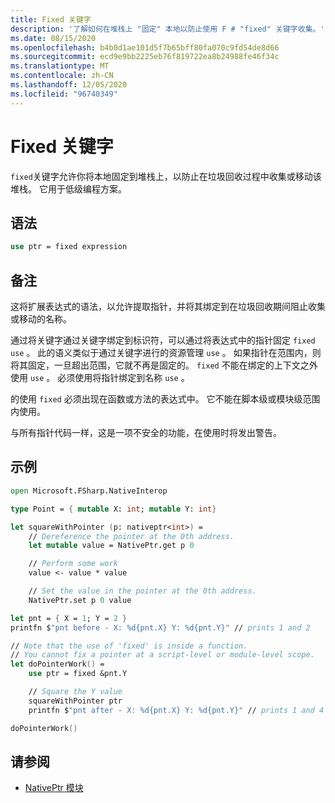 ```yaml
---
title: Fixed 关键字
description: '了解如何在堆栈上 "固定" 本地以防止使用 F # "fixed" 关键字收集。'
ms.date: 08/15/2020
ms.openlocfilehash: b4b0d1ae101d5f7b65bff80fa070c9fd54de8d66
ms.sourcegitcommit: ecd9e9bb2225eb76f819722ea8b24988fe46f34c
ms.translationtype: MT
ms.contentlocale: zh-CN
ms.lasthandoff: 12/05/2020
ms.locfileid: "96740349"
---
```

# <a name="the-fixed-keyword"></a>Fixed 关键字

`fixed`关键字允许你将本地固定到堆栈上，以防止在垃圾回收过程中收集或移动该堆栈。  它用于低级编程方案。

## <a name="syntax"></a>语法

```fsharp
use ptr = fixed expression
```

## <a name="remarks"></a>备注

这将扩展表达式的语法，以允许提取指针，并将其绑定到在垃圾回收期间阻止收集或移动的名称。  

通过将关键字通过关键字绑定到标识符，可以通过将表达式中的指针固定 `fixed` `use` 。  此的语义类似于通过关键字进行的资源管理 `use` 。  如果指针在范围内，则将其固定，一旦超出范围，它就不再是固定的。  `fixed` 不能在绑定的上下文之外使用 `use` 。  必须使用将指针绑定到名称 `use` 。

的使用 `fixed` 必须出现在函数或方法的表达式中。  它不能在脚本级或模块级范围内使用。

与所有指针代码一样，这是一项不安全的功能，在使用时将发出警告。

## <a name="example"></a>示例

```fsharp
open Microsoft.FSharp.NativeInterop

type Point = { mutable X: int; mutable Y: int}

let squareWithPointer (p: nativeptr<int>) =
    // Dereference the pointer at the 0th address.
    let mutable value = NativePtr.get p 0

    // Perform some work
    value <- value * value

    // Set the value in the pointer at the 0th address.
    NativePtr.set p 0 value

let pnt = { X = 1; Y = 2 }
printfn $"pnt before - X: %d{pnt.X} Y: %d{pnt.Y}" // prints 1 and 2

// Note that the use of 'fixed' is inside a function.
// You cannot fix a pointer at a script-level or module-level scope.
let doPointerWork() =
    use ptr = fixed &pnt.Y

    // Square the Y value
    squareWithPointer ptr
    printfn $"pnt after - X: %d{pnt.X} Y: %d{pnt.Y}" // prints 1 and 4

doPointerWork()
```

## <a name="see-also"></a>请参阅

- [NativePtr 模块](https://fsharp.github.io/fsharp-core-docs/reference/fsharp-nativeinterop-nativeptrmodule.html)
